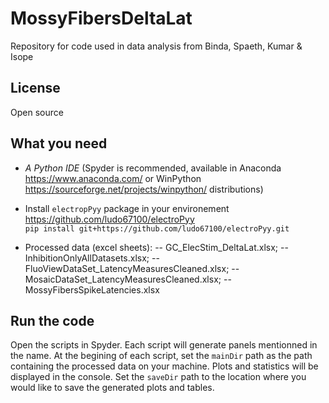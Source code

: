 # MossyFibersDeltaLat
Repository for code used in data analysis from Binda, Spaeth, Kumar &amp; Isope

## License 
Open source 

## What you need
- *A Python IDE* (Spyder is recommended, available in Anaconda https://www.anaconda.com/ or WinPython https://sourceforge.net/projects/winpython/ distributions)  

- Install ```electropPyy``` package in your environement https://github.com/ludo67100/electroPyy           
```pip install git+https://github.com/ludo67100/electroPyy.git```

- Processed data (excel sheets): 
-- GC_ElecStim_DeltaLat.xlsx; 
-- InhibitionOnlyAllDatasets.xlsx; 
-- FluoViewDataSet_LatencyMeasuresCleaned.xlsx; 
-- MosaicDataSet_LatencyMeasuresCleaned.xlsx; 
-- MossyFibersSpikeLatencies.xlsx
  
 ## Run the code
 Open the scripts in Spyder. Each script will generate panels mentionned in the name. 
 At the begining of each script, set the ```mainDir``` path as the path containing the processed data on your machine. Plots and statistics will be displayed in the console. Set the ```saveDir``` path to the location where you would like to save the generated plots and tables. 
